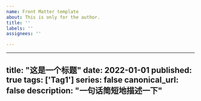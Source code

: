 ```yaml
---
name: Front Matter template
about: This is only for the author.
title: ''
labels: ''
assignees: ''

---
```


---
title: "这是一个标题"
date: 2022-01-01
published: true
tags: ['Tag1']
series: false
canonical_url: false
description: "一句话简短地描述一下"
---
